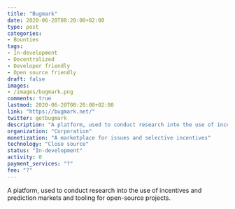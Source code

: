 ```yaml
---
title: "Bugmark"
date: 2020-06-20T08:20:00+02:00
type: post
categories:
- Bounties
tags:
- In-development
- Decentralized
- Developer friendly
- Open source friendly
draft: false
images:
- /images/bugmark.png
comments: true
lastmod: 2020-06-20T08:20:00+02:00
link: "https://bugmark.net/"
twitter: getbugmark
description: "A platform, used to conduct research into the use of incentives and prediction markets and tooling for open-source projects."
organization: "Corporation"
monetization: "A marketplace for issues and selective incentives"
technology: "Close source"
status: "In-development"
activity: 0
payment_services: "?"
fee: "?"
---
```


A platform, used to conduct research into the use of incentives and prediction markets and tooling for open-source projects. <!--more-->


